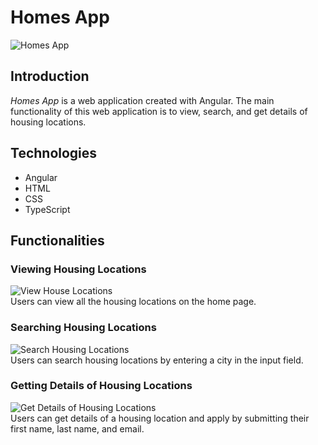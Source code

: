 # Homes App
![Homes App](https://i.ibb.co/FJ4p4GH/Screenshot-19-5-2024-20641-localhost.jpg)
## Introduction
*Homes App* is a web application created with Angular. The main functionality of this web application is to view, search, and get details of housing locations.

## Technologies

 - Angular
 - HTML
 - CSS
 - TypeScript

## Functionalities
### Viewing Housing Locations
![View House Locations](https://i.ibb.co/P4J5szy/Screenshot-19-5-2024-201538-localhost.jpg)<br>
Users can view all the housing locations on the home page.
### Searching Housing Locations
![Search Housing Locations](https://i.ibb.co/w0tzKh8/Screenshot-19-5-2024-201929-localhost.jpg)<br>
Users can search housing locations by entering a city in the input field.
### Getting Details of Housing Locations
![Get Details of Housing Locations](https://i.ibb.co/zNynt4j/Screenshot-19-5-2024-202237-localhost.jpg)<br>
Users can get details of a housing location and apply by submitting their first name, last name, and email.
